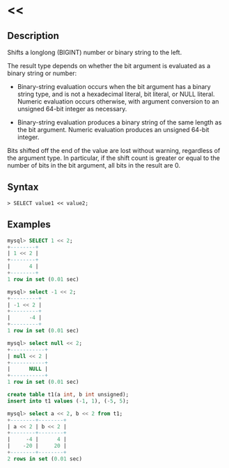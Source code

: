 # **<<**

## **Description**

Shifts a longlong (BIGINT) number or binary string to the left.

The result type depends on whether the bit argument is evaluated as a binary string or number:

- Binary-string evaluation occurs when the bit argument has a binary string type, and is not a hexadecimal literal, bit literal, or NULL literal. Numeric evaluation occurs otherwise, with argument conversion to an unsigned 64-bit integer as necessary.

- Binary-string evaluation produces a binary string of the same length as the bit argument. Numeric evaluation produces an unsigned 64-bit integer.

Bits shifted off the end of the value are lost without warning, regardless of the argument type. In particular, if the shift count is greater or equal to the number of bits in the bit argument, all bits in the result are 0.

## **Syntax**

```
> SELECT value1 << value2;
```

## **Examples**

```sql
mysql> SELECT 1 << 2;
+--------+
| 1 << 2 |
+--------+
|      4 |
+--------+
1 row in set (0.01 sec)

mysql> select -1 << 2;
+---------+
| -1 << 2 |
+---------+
|      -4 |
+---------+
1 row in set (0.01 sec)

mysql> select null << 2;
+-----------+
| null << 2 |
+-----------+
|      NULL |
+-----------+
1 row in set (0.01 sec)

create table t1(a int, b int unsigned);
insert into t1 values (-1, 1), (-5, 5);

mysql> select a << 2, b << 2 from t1;
+--------+--------+
| a << 2 | b << 2 |
+--------+--------+
|     -4 |      4 |
|    -20 |     20 |
+--------+--------+
2 rows in set (0.01 sec)
```
